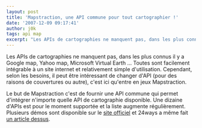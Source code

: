 ```yaml
---
layout: post
title: 'Mapstraction, une API commune pour tout cartographier !'
date: '2007-12-09 09:17:41'
author: j0k
tags: api map
excerpt: "Les APIs de cartographies ne manquent pas, dans les plus connus il y a Google map, Yahoo map, Microsoft Virtual Earth ... Toutes sont facilement intégrable à un site internet et relativement simple d'utilisation.     \nCependant, selon les besoins, il peut être intéressant de changer d'API (pour des raisons de couvertures ou autre), c'est ici qu'entre en jeux      …"
---
```


Les APIs de cartographies ne manquent pas, dans les plus connus il y a Google map, Yahoo map, Microsoft Virtual Earth ... Toutes sont facilement intégrable à un site internet et relativement simple d'utilisation.
Cependant, selon les besoins, il peut être intéressant de changer d'API (pour des raisons de couvertures ou autre), c'est ici qu'entre en jeux Mapstraction.

Le but de Mapstraction c'est de fournir une API commune qui permet d'intégrer n'importe quelle API de cartographie disponible. Une dizaine d'APIs est pour le moment supportée et la liste augmente régulièrement.   Plusieurs démos sont disponible sur le [site officiel](http://www.mapstraction.com/) et 24ways a même fait [un article dessus](http://24ways.org/2007/get-to-grips-with-slippy-maps).
